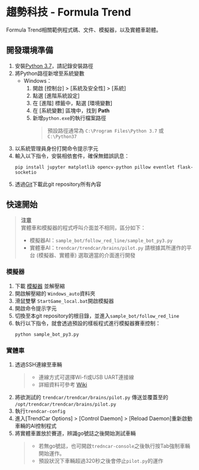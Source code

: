 # 趨勢科技 - Formula Trend
Formula Trend相關範例程式碼、文件、模擬器，以及實體車韌體。

## 開發環境準備
1. 安裝[Python 3.7](https://www.python.org/downloads/)，請記錄安裝路徑
2. 將Python路徑新增至系統變數
    - Windows：
        1. 開啟 [控制台] > [系統及安全性] > [系統]
        2. 點選 [進階系統設定]
        3. 在 [進階] 標籤中，點選 [環境變數]
        4. 在 [系統變數] 區塊中，找到 **Path**
        5. 新增`python.exe`的執行檔案路徑
            > 預設路徑通常為 `C:\Program Files\Python 3.7` 或 `C:\Python37`
3. 以系統管理員身份打開命令提示字元
4. 輸入以下指令，安裝相依套件，確保無錯誤訊息：
    ```
    pip install jupyter matplotlib opencv-python pillow eventlet flask-socketio
    ```
5. 透過[Git](https://git-scm.com/)下載此git repository所有內容


## 快速開始

> **注意**  
> 實體車和模擬器的程式呼叫介面並不相同，區分如下：
> - 模擬器AI：`sample_bot/follow_red_line/sample_bot_py3.py`
> - 實體車AI：`trendcar/trendcar/brains/pilot.py`
> 請根據其所運作的平台 (模擬器、實體車) 選取適當的介面進行開發

### 模擬器
1. 下載 [模擬器](https://onedrive.live.com/?authkey=%21AJRWp6vIREYo3MU&cid=4D7CA9773D15F70C&id=4D7CA9773D15F70C%21268&parId=4D7CA9773D15F70C%21267&o=OneUp) 並解壓縮
2. 開啟解壓縮的 `Windows_auto`資料夾
3. 滑鼠雙擊 `StartGame_local.bat`開啟模擬器
4. 開啟命令提示字元
5. 切換至本git repository的根目錄，並進入`sample_bot/follow_red_line`
6. 執行以下指令，就會透過預設的樣板程式進行模擬器賽車控制：
    ```
    python sample_bot_py3.py
    ```

### 實體車
1. 透過SSH連線至車輛
    > - 連線方式可選擇Wi-fi或USB UART連接線  
    > - 詳細資料可參考 [Wiki](https://github.com/TrendMicro-Volunteer-Club/formula-trend-toi/wiki/開發環境架設)
2. 將欲測試的 `trendcar/trendcar/brains/pilot.py` 傳送並覆蓋至的 `/opt/trendcar/trendcar/brains/pilot.py`
3. 執行`trendcar-config`
4. 進入[TrendCar Options] > [Control Daemon] > [Reload Daemon]重新啟動車輛的AI控制程式
5. 將實體車置放於賽道，辨識go號誌之後開始測試車輛
    > - 若無go號誌，也可開啟`tredncar-console`之後執行按Tab強制車輛開始運作。  
    > - 預設狀況下車輛超過320秒之後會停止`pilot.py`的運作
